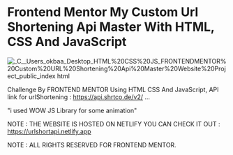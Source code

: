 # Frontend Mentor My Custom Url Shortening Api Master With HTML, CSS And JavaScript

![_C__Users_okbaa_Desktop_HTML%20CSS%20JS_FRONTENDMENTOR%20Custom%20URL%20Shortening%20Api%20Master%20Website%20Project_public_index html](https://user-images.githubusercontent.com/96151694/174414220-5dd8fc63-bbb3-49de-9acf-aba17a68eb67.png)

Challenge By FRONTEND MENTOR Using HTML CSS And JavaScript, API link for urlShortening : https://api.shrtco.de/v2/ ...

"i used WOW JS Library for some animation" 

NOTE : THE WEBSITE IS HOSTED ON NETLIFY YOU CAN CHECK IT OUT : https://urlshortapi.netlify.app

NOTE : ALL RIGHTS RESERVED FOR FRONTEND MENTOR.
